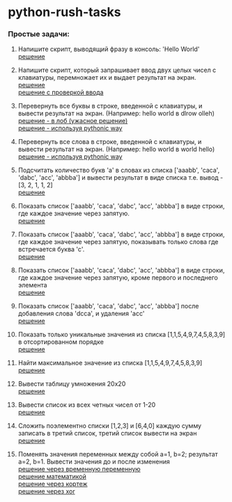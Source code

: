 # python-rush-tasks
<h3>Простые задачи:</h3>

1. Напишите скрипт, выводящий фразу в консоль: 'Hello World'<br>
<a href="https://github.com/avedensky/python-rush-tasks/blob/master/level-1/task-1/task-1-1.py">решение</a><br>

2. Напишите скрипт, который запрашивает ввод двух целых чисел с клавиатуры, перемножает их и выдает результат на экран.<br>
<a href="https://github.com/avedensky/python-rush-tasks/blob/master/level-1/task-1/task-1-2-1.py">решение</a><br>
<a href="https://github.com/avedensky/python-rush-tasks/blob/master/level-1/task-1/task-1-2-2.py">решение с проверкой ввода</a><br>

3. Перевернуть все буквы в строке, введенной с клавиатуры, и вывести результат на экран. (Например: hello world  в  dlrow olleh)<br>
<a href="https://github.com/avedensky/python-rush-tasks/blob/master/level-1/task-1/task-1-3-1.py">решение - в лоб (ужасное решение)</a><br>
<a href="https://github.com/avedensky/python-rush-tasks/blob/master/level-1/task-1/task-1-3-2.py">решение - используя pythonic way</a><br>

4. Перевернуть все слова в строке, введенной с клавиатуры, и вывести результат на экран. (Например: hello world  в  world hello)<br>
<a href="https://github.com/avedensky/python-rush-tasks/blob/master/level-1/task-1/task-1-4-1.py">решение - используя pythonic way</a><br>

5. Подсчитать количество букв 'а' в словах из списка ['aaabb', 'caca', 'dabc', 'acc', 'abbba'] и вывести результат в виде списка т.е. вывод - [3, 2, 1, 1, 2]<br>
<a href="https://github.com/avedensky/python-rush-tasks/blob/master/level-1/task-1/task-1-5-1.py">решение</a><br>

6. Показать список ['aaabb', 'caca', 'dabc', 'acc', 'abbba'] в виде строки, где каждое значение через запятую.<br>
<a href="https://github.com/avedensky/python-rush-tasks/blob/master/level-1/task-1/task-1-6-1.py">решение</a><br>

7. Показать список ['aaabb', 'caca', 'dabc', 'acc', 'abbba'] в виде строки, где каждое значение через запятую, показывать только слова где встречается буква 'с'.<br>
<a href="https://github.com/avedensky/python-rush-tasks/blob/master/level-1/task-1/task-1-7-1.py">решение</a><br>

8. Показать список ['aaabb', 'caca', 'dabc', 'acc', 'abbba'] в виде строки, где каждое значение через запятую, кроме первого и последнего элемента<br>
<a href="https://github.com/avedensky/python-rush-tasks/blob/master/level-1/task-1/task-1-8-1.py">решение</a><br>

9. Показать список ['aaabb', 'caca', 'dabc', 'acc', 'abbba'] после добавления слова 'dcca', и удаления 'acc'<br>
<a href="https://github.com/avedensky/python-rush-tasks/blob/master/level-1/task-1/task-1-9-1.py">решение</a><br>

10. Показать только уникальные значения из списка [1,1,5,4,9,7,4,5,8,3,9] в отсортированном порядке <br>
<a href="https://github.com/avedensky/python-rush-tasks/blob/master/level-1/task-1/task-1-10-1.py">решение</a><br>

11. Найти максимальное значение из списка [1,1,5,4,9,7,4,5,8,3,9]<br>
<a href="https://github.com/avedensky/python-rush-tasks/blob/master/level-1/task-1/task-1-11-1.py">решение</a><br>

12. Вывести таблицу умножения 20x20<br>
<a href="https://github.com/avedensky/python-rush-tasks/blob/master/level-1/task-1/task-1-12-1.py">решение</a><br>

13. Вывести список из всех четных чисел от 1-20<br>
<a href="https://github.com/avedensky/python-rush-tasks/blob/master/level-1/task-1/task-1-13-1.py">решение</a><br>

14. Сложить поэлементно списки [1,2,3] и [6,4,0] каждую сумму записать в третий список, третий список вывести на экран<br>
<a href="https://github.com/avedensky/python-rush-tasks/blob/master/level-1/task-1/task-1-14-1.py">решение</a><br>

15. Поменять значения переменных между собой a=1, b=2; результат a=2, b=1. Вывести значения до и после изменения<br>
<a href="https://github.com/avedensky/python-rush-tasks/blob/master/level-1/task-1/task-1-15-1.py">решение через временную переменную</a><br>
<a href="https://github.com/avedensky/python-rush-tasks/blob/master/level-1/task-1/task-1-15-2.py">решение математикой</a><br>
<a href="https://github.com/avedensky/python-rush-tasks/blob/master/level-1/task-1/task-1-15-3.py">решение через кортеж</a><br>
<a href="https://github.com/avedensky/python-rush-tasks/blob/master/level-1/task-1/task-1-15-4.py">решение через xor</a><br>
